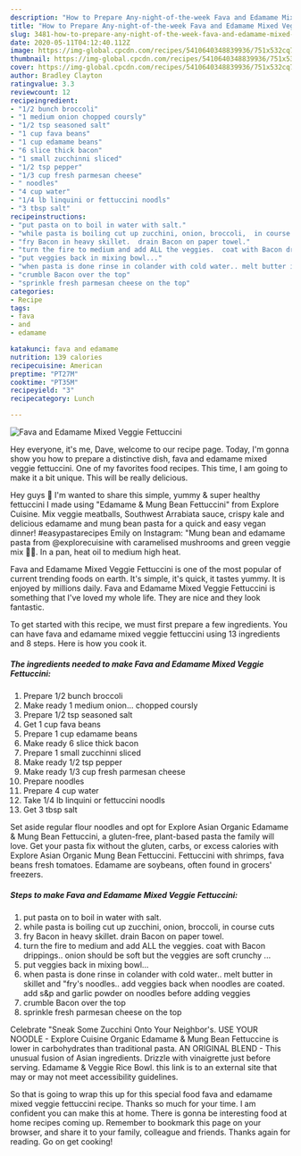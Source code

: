 ```yaml
---
description: "How to Prepare Any-night-of-the-week Fava and Edamame Mixed Veggie Fettuccini"
title: "How to Prepare Any-night-of-the-week Fava and Edamame Mixed Veggie Fettuccini"
slug: 3481-how-to-prepare-any-night-of-the-week-fava-and-edamame-mixed-veggie-fettuccini
date: 2020-05-11T04:12:40.112Z
image: https://img-global.cpcdn.com/recipes/5410640348839936/751x532cq70/fava-and-edamame-mixed-veggie-fettuccini-recipe-main-photo.jpg
thumbnail: https://img-global.cpcdn.com/recipes/5410640348839936/751x532cq70/fava-and-edamame-mixed-veggie-fettuccini-recipe-main-photo.jpg
cover: https://img-global.cpcdn.com/recipes/5410640348839936/751x532cq70/fava-and-edamame-mixed-veggie-fettuccini-recipe-main-photo.jpg
author: Bradley Clayton
ratingvalue: 3.3
reviewcount: 12
recipeingredient:
- "1/2 bunch broccoli"
- "1 medium onion chopped coursly"
- "1/2 tsp seasoned salt"
- "1 cup fava beans"
- "1 cup edamame beans"
- "6 slice thick bacon"
- "1 small zucchinni sliced"
- "1/2 tsp pepper"
- "1/3 cup fresh parmesan cheese"
- " noodles"
- "4 cup water"
- "1/4 lb linquini or fettuccini noodls"
- "3 tbsp salt"
recipeinstructions:
- "put pasta on to boil in water with salt."
- "while pasta is boiling cut up zucchini, onion, broccoli,  in course cuts"
- "fry Bacon in heavy skillet.  drain Bacon on paper towel."
- "turn the fire to medium and add ALL the veggies.  coat with Bacon drippings.. onion should be soft but the veggies are soft crunchy ..."
- "put veggies back in mixing bowl..."
- "when pasta is done rinse in colander with cold water.. melt butter in skillet and &#34;fry&#39;s noodles..  add veggies back when noodles are coated. add s&amp;p and garlic powder on noodles before adding veggies"
- "crumble Bacon over the top"
- "sprinkle fresh parmesan cheese on the top"
categories:
- Recipe
tags:
- fava
- and
- edamame

katakunci: fava and edamame 
nutrition: 139 calories
recipecuisine: American
preptime: "PT27M"
cooktime: "PT35M"
recipeyield: "3"
recipecategory: Lunch

---
```



![Fava and Edamame Mixed Veggie Fettuccini](https://img-global.cpcdn.com/recipes/5410640348839936/751x532cq70/fava-and-edamame-mixed-veggie-fettuccini-recipe-main-photo.jpg)

Hey everyone, it's me, Dave, welcome to our recipe page. Today, I'm gonna show you how to prepare a distinctive dish, fava and edamame mixed veggie fettuccini. One of my favorites food recipes. This time, I am going to make it a bit unique. This will be really delicious.

Hey guys 🤗 I&#39;m wanted to share this simple, yummy &amp; super healthy fettuccini I made using &#34;Edamame &amp; Mung Bean Fettuccini&#34; from Explore Cuisine. Mix veggie meatballs, Southwest Arrabiata sauce, crispy kale and delicious edamame and mung bean pasta for a quick and easy vegan dinner! #easypastarecipes Emily on Instagram: &#34;Mung bean and edamame pasta from @explorecuisine with caramelised mushrooms and green veggie mix 🥦🥬. In a pan, heat oil to medium high heat.

Fava and Edamame Mixed Veggie Fettuccini is one of the most popular of current trending foods on earth. It's simple, it's quick, it tastes yummy. It is enjoyed by millions daily. Fava and Edamame Mixed Veggie Fettuccini is something that I've loved my whole life. They are nice and they look fantastic.


To get started with this recipe, we must first prepare a few ingredients. You can have fava and edamame mixed veggie fettuccini using 13 ingredients and 8 steps. Here is how you cook it.

<!--inarticleads1-->

##### The ingredients needed to make Fava and Edamame Mixed Veggie Fettuccini:

1. Prepare 1/2 bunch broccoli
1. Make ready 1 medium onion... chopped coursly
1. Prepare 1/2 tsp seasoned salt
1. Get 1 cup fava beans
1. Prepare 1 cup edamame beans
1. Make ready 6 slice thick bacon
1. Prepare 1 small zucchinni sliced
1. Make ready 1/2 tsp pepper
1. Make ready 1/3 cup fresh parmesan cheese
1. Prepare  noodles
1. Prepare 4 cup water
1. Take 1/4 lb linquini or fettuccini noodls
1. Get 3 tbsp salt


Set aside regular flour noodles and opt for Explore Asian Organic Edamame &amp; Mung Bean Fettuccini, a gluten-free, plant-based pasta the family will love. Get your pasta fix without the gluten, carbs, or excess calories with Explore Asian Organic Mung Bean Fettuccini. Fettuccini with shrimps, fava beans fresh tomatoes. Edamame are soybeans, often found in grocers&#39; freezers. 

<!--inarticleads2-->

##### Steps to make Fava and Edamame Mixed Veggie Fettuccini:

1. put pasta on to boil in water with salt.
1. while pasta is boiling cut up zucchini, onion, broccoli,  in course cuts
1. fry Bacon in heavy skillet.  drain Bacon on paper towel.
1. turn the fire to medium and add ALL the veggies.  coat with Bacon drippings.. onion should be soft but the veggies are soft crunchy ...
1. put veggies back in mixing bowl...
1. when pasta is done rinse in colander with cold water.. melt butter in skillet and &#34;fry&#39;s noodles..  add veggies back when noodles are coated. add s&amp;p and garlic powder on noodles before adding veggies
1. crumble Bacon over the top
1. sprinkle fresh parmesan cheese on the top


Celebrate &#34;Sneak Some Zucchini Onto Your Neighbor&#39;s. USE YOUR NOODLE - Explore Cuisine Organic Edamame &amp; Mung Bean Fettuccine is lower in carbohydrates than traditional pasta. AN ORIGINAL BLEND - This unusual fusion of Asian ingredients. Drizzle with vinaigrette just before serving. Edamame &amp; Veggie Rice Bowl. this link is to an external site that may or may not meet accessibility guidelines. 

So that is going to wrap this up for this special food fava and edamame mixed veggie fettuccini recipe. Thanks so much for your time. I am confident you can make this at home. There is gonna be interesting food at home recipes coming up. Remember to bookmark this page on your browser, and share it to your family, colleague and friends. Thanks again for reading. Go on get cooking!

